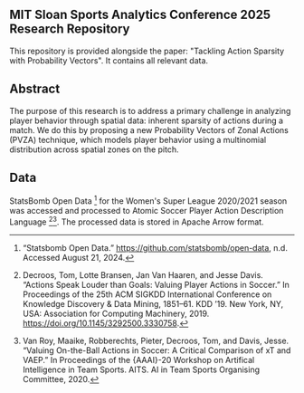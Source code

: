 ## MIT Sloan Sports Analytics Conference 2025 Research Repository

This repository is provided alongside the paper: "Tackling Action Sparsity with Probability Vectors". It contains all relevant data.

## Abstract

The purpose of this research is to address a primary challenge in analyzing player behavior through spatial data: inherent sparsity of actions during a match. We do this by proposing a new Probability Vectors of Zonal Actions (PVZA) technique, which models player behavior using a multinomial distribution across spatial zones on the pitch. 

## Data

StatsBomb Open Data [^1] for the Women's Super League 2020/2021 season was accessed and processed to Atomic Soccer Player Action Description Language [^2][^3]. The processed data is stored in Apache Arrow format.  

[^1]: “Statsbomb Open Data.” https://github.com/statsbomb/open-data, n.d. Accessed August 21, 2024.
[^2]: Decroos, Tom, Lotte Bransen, Jan Van Haaren, and Jesse Davis. “Actions Speak Louder than Goals: Valuing Player Actions in Soccer.” In Proceedings of the 25th ACM SIGKDD International Conference on Knowledge Discovery & Data Mining, 1851–61. KDD ’19. New York, NY, USA: Association for Computing Machinery, 2019. https://doi.org/10.1145/3292500.3330758.
[^3]: Van Roy, Maaike, Robberechts, Pieter, Decroos, Tom, and Davis, Jesse. “Valuing On-the-Ball Actions in Soccer: A Critical Comparison of xT and VAEP.” In Proceedings of the {AAAI}-20 Workshop on Artifical Intelligence in Team Sports. AITS. AI in Team Sports Organising Committee, 2020.

